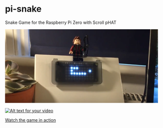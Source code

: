 # pi-snake
Snake Game for the Raspberry Pi Zero with Scroll pHAT

[![Alt text](/Screen%20Shot%202017-02-26%20at%2020.32.35.png?raw=true "pi-snake demo video")](https://www.youtube.com/watch?v=unmKEGNRAU4)

[![Alt text for your video](https://img.youtube.com/vi/T-D1KVIuvjA/0.jpg)](http://www.youtube.com/watch?v=T-D1KVIuvjA)

[Watch the game in action](https://www.youtube.com/watch?v=unmKEGNRAU4)
